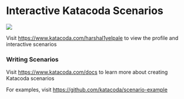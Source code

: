# Interactive Katacoda Scenarios

[![](http://shields.katacoda.com/katacoda/harshal1yelpale/count.svg)](https://www.katacoda.com/harshal1yelpale "Get your profile on Katacoda.com")

Visit https://www.katacoda.com/harshal1yelpale to view the profile and interactive scenarios

### Writing Scenarios
Visit https://www.katacoda.com/docs to learn more about creating Katacoda scenarios

For examples, visit https://github.com/katacoda/scenario-example
